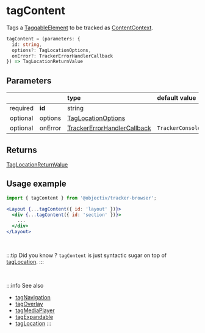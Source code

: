 # tagContent

Tags a [TaggableElement](/tracking/browser/api-reference/definitions/TaggableElement.md) to be tracked as [ContentContext](/taxonomy/reference/location-contexts/ContentContext.md).

```typescript
tagContent = (parameters: {
  id: string,
  options?: TagLocationOptions,
  onError?: TrackerErrorHandlerCallback
}) => TagLocationReturnValue
```

## Parameters
|          |         | type                                                                                              | default value
| :-:      | :--     | :--                                                                                               | :--           
| required | **id**  | string                                                                                            |
| optional | options | [TagLocationOptions](/tracking/browser/api-reference/definitions/TagLocationOptions.md)                   |
| optional | onError | [TrackerErrorHandlerCallback](/tracking/browser/api-reference/definitions/TrackerErrorHandlerCallback.md) | `TrackerConsole.error`

## Returns
[TagLocationReturnValue](/tracking/browser/api-reference/definitions/TagLocationReturnValue.md)

## Usage example

```jsx
import { tagContent } from '@objectiv/tracker-browser';
```

```jsx
<Layout {...tagContent({ id: 'layout' })}>
  <div {...tagContent({ id: 'section' })}>
    ...
  </div>
</Layout>
```

<br />

:::tip Did you know ?
`tagContent` is just syntactic sugar on top of [tagLocation](/tracking/browser/api-reference/locationTaggers/tagLocation.md).
:::

<br />


:::info See also
- [tagNavigation](/tracking/browser/api-reference/locationTaggers/tagNavigation.md)
- [tagOverlay](/tracking/browser/api-reference/locationTaggers/tagOverlay.md)
- [tagMediaPlayer](/tracking/browser/api-reference/locationTaggers/tagMediaPlayer.md)
- [tagExpandable](/tracking/browser/api-reference/locationTaggers/tagExpandable.md)
- [tagLocation](/tracking/browser/api-reference/locationTaggers/tagLocation.md)
:::
